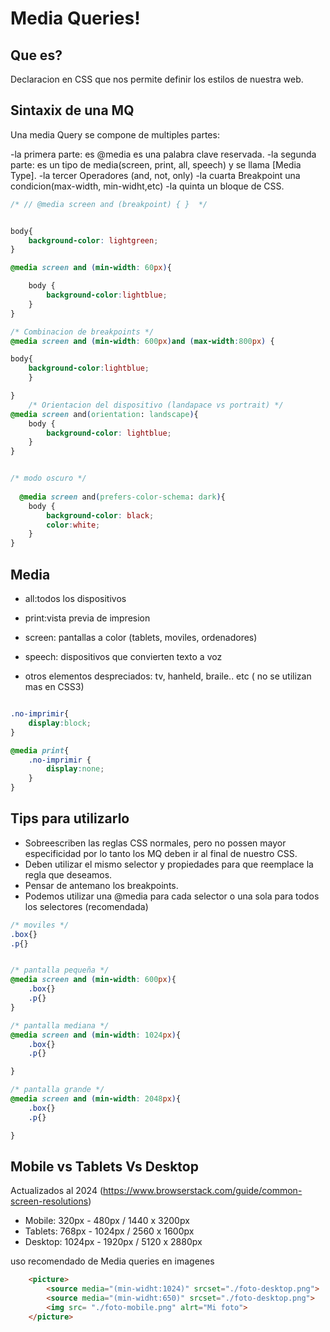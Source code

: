


# Media Queries!

## Que es?

Declaracion en CSS que nos permite definir los estilos de nuestra web. 

## Sintaxix de una MQ

Una media Query se compone de multiples partes:

-la primera parte: es @media es una palabra clave reservada.
-la segunda parte: es un tipo de media(screen, print, all, speech) y se llama [Media Type]. 
-la tercer Operadores (and, not, only)
-la cuarta Breakpoint una condicion(max-width, min-widht,etc)
-la quinta un bloque de CSS.

```css
/* // @media screen and (breakpoint) { }  */


body{
    background-color: lightgreen;
}

@media screen and (min-width: 60px){

    body {
        background-color:lightblue;
    }
}

```


```css
/* Combinacion de breakpoints */
@media screen and (min-width: 600px)and (max-width:800px) {

body{
    background-color:lightblue;
    }

}
    /* Orientacion del dispositivo (landapace vs portrait) */
@media screen and(orientation: landscape){
    body {
        background-color: lightblue;
    }
}


/* modo oscuro */
  
  @media screen and(prefers-color-schema: dark){
    body {
        background-color: black;
        color:white;
    }
}
```

## Media

- all:todos los dispositivos
- print:vista previa de impresion
- screen: pantallas a color (tablets, moviles, ordenadores)
- speech: dispositivos que convierten texto a voz


- otros elementos despreciados: tv, hanheld, braile.. etc ( no se utilizan mas en CSS3)

```css

.no-imprimir{
    display:block;
}

@media print{
    .no-imprimir {
        display:none;
    }
}
```


## Tips para utilizarlo


- Sobreescriben las reglas CSS normales, pero no possen mayor especificidad por lo tanto los MQ deben ir al final de nuestro CSS.
- Deben utilizar el mismo selector y propiedades para que reemplace la regla que deseamos.
- Pensar de antemano los breakpoints. 
- Podemos utilizar una @media para cada selector o una sola para todos los selectores (recomendada)



```css
/* moviles */
.box{}
.p{}


/* pantalla pequeña */
@media screen and (min-width: 600px){
    .box{}
    .p{}
}

/* pantalla mediana */
@media screen and (min-width: 1024px){
    .box{}
    .p{}

}

/* pantalla grande */
@media screen and (min-width: 2048px){
    .box{}
    .p{}

}
```

## Mobile vs Tablets Vs Desktop

Actualizados al 2024 (https://www.browserstack.com/guide/common-screen-resolutions)

- Mobile: 320px - 480px / 1440 x 3200px
- Tablets: 768px - 1024px / 2560 x 1600px
- Desktop: 1024px - 1920px / 5120 x 2880px


uso recomendado de Media queries en imagenes



```html
    <picture>
        <source media="(min-widht:1024)" srcset="./foto-desktop.png">
        <source media="(min-widht:650)" srcset="./foto-desktop.png">
        <img src= "./foto-mobile.png" alrt="Mi foto">   
    </picture>

```










